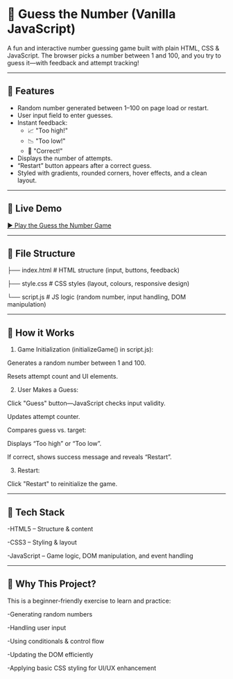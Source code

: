 # 🎯 Guess the Number (Vanilla JavaScript)

A fun and interactive number guessing game built with plain HTML, CSS & JavaScript. The browser picks a number between 1 and 100, and you try to guess it—with feedback and attempt tracking!

---

## 🧠 Features

- Random number generated between 1–100 on page load or restart.
- User input field to enter guesses.
- Instant feedback:
  - 📈 "Too high!"
  - 📉 "Too low!"
  - 🎉 "Correct!"
- Displays the number of attempts.
- “Restart” button appears after a correct guess.
- Styled with gradients, rounded corners, hover effects, and a clean layout.

---

## 🚀 Live Demo


[▶️ Play the Guess the Number Game](https://your-live-demo-link.com)

---

## 📁 File Structure

├── index.html # HTML structure (input, buttons, feedback)

├── style.css # CSS styles (layout, colours, responsive design)

└── script.js # JS logic (random number, input handling, DOM manipulation)

---

## 🔧 How it Works
1. Game Initialization (initializeGame() in script.js):

Generates a random number between 1 and 100.

Resets attempt count and UI elements.

2. User Makes a Guess:

Click "Guess" button—JavaScript checks input validity.

Updates attempt counter.

Compares guess vs. target:

Displays “Too high” or “Too low”.

If correct, shows success message and reveals “Restart”.

3. Restart:

Click "Restart" to reinitialize the game.

---

## 🧩 Tech Stack
-HTML5 – Structure & content

-CSS3 – Styling & layout

-JavaScript – Game logic, DOM manipulation, and event handling

---

## 🌟 Why This Project?
This is a beginner-friendly exercise to learn and practice:

-Generating random numbers

-Handling user input

-Using conditionals & control flow

-Updating the DOM efficiently

-Applying basic CSS styling for UI/UX enhancement


